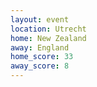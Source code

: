 ```yaml
---
layout: event
location: Utrecht
home: New Zealand
away: England
home_score: 33
away_score: 8
---
```

